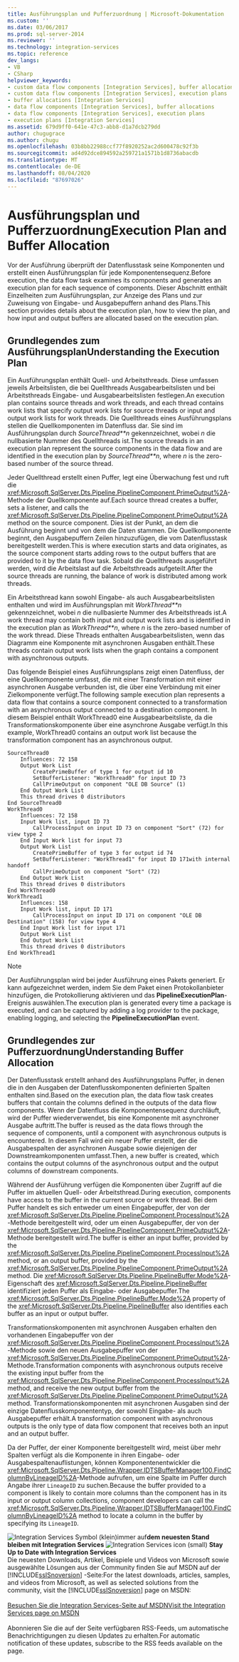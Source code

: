 ```yaml
---
title: Ausführungsplan und Pufferzuordnung | Microsoft-Dokumentation
ms.custom: ''
ms.date: 03/06/2017
ms.prod: sql-server-2014
ms.reviewer: ''
ms.technology: integration-services
ms.topic: reference
dev_langs:
- VB
- CSharp
helpviewer_keywords:
- custom data flow components [Integration Services], buffer allocations
- custom data flow components [Integration Services], execution plans
- buffer allocations [Integration Services]
- data flow components [Integration Services], buffer allocations
- data flow components [Integration Services], execution plans
- execution plans [Integration Services]
ms.assetid: 679d9ff0-641e-47c3-abb8-d1a7dcb279dd
author: chugugrace
ms.author: chugu
ms.openlocfilehash: 03b8bb22988ccf77f8920252ac2d600478c92f3b
ms.sourcegitcommit: ad4d92dce894592a259721a1571b1d8736abacdb
ms.translationtype: MT
ms.contentlocale: de-DE
ms.lasthandoff: 08/04/2020
ms.locfileid: "87697026"
---
```

# <a name="execution-plan-and-buffer-allocation"></a><span data-ttu-id="d5688-102">Ausführungsplan und Pufferzuordnung</span><span class="sxs-lookup"><span data-stu-id="d5688-102">Execution Plan and Buffer Allocation</span></span>
  <span data-ttu-id="d5688-103">Vor der Ausführung überprüft der Datenflusstask seine Komponenten und erstellt einen Ausführungsplan für jede Komponentensequenz.</span><span class="sxs-lookup"><span data-stu-id="d5688-103">Before execution, the data flow task examines its components and generates an execution plan for each sequence of components.</span></span> <span data-ttu-id="d5688-104">Dieser Abschnitt enthält Einzelheiten zum Ausführungsplan, zur Anzeige des Plans und zur Zuweisung von Eingabe- und Ausgabepuffern anhand des Plans.</span><span class="sxs-lookup"><span data-stu-id="d5688-104">This section provides details about the execution plan, how to view the plan, and how input and output buffers are allocated based on the execution plan.</span></span>  
  
## <a name="understanding-the-execution-plan"></a><span data-ttu-id="d5688-105">Grundlegendes zum Ausführungsplan</span><span class="sxs-lookup"><span data-stu-id="d5688-105">Understanding the Execution Plan</span></span>  
 <span data-ttu-id="d5688-106">Ein Ausführungsplan enthält Quell- und Arbeitsthreads. Diese umfassen jeweils Arbeitslisten, die bei Quellthreads Ausgabearbeitslisten und bei Arbeitsthreads Eingabe- und Ausgabearbeitslisten festlegen.</span><span class="sxs-lookup"><span data-stu-id="d5688-106">An execution plan contains source threads and work threads, and each thread contains work lists that specify output work lists for source threads or input and output work lists for work threads.</span></span> <span data-ttu-id="d5688-107">Die Quellthreads eines Ausführungsplans stellen die Quellkomponenten im Datenfluss dar. Sie sind im Ausführungsplan durch *SourceThread\*\*n* gekennzeichnet, wobei *n* die nullbasierte Nummer des Quellthreads ist.</span><span class="sxs-lookup"><span data-stu-id="d5688-107">The source threads in an execution plan represent the source components in the data flow and are identified in the execution plan by *SourceThread\*\*n*, where *n* is the zero-based number of the source thread.</span></span>  
  
 <span data-ttu-id="d5688-108">Jeder Quellthread erstellt einen Puffer, legt eine Überwachung fest und ruft die <xref:Microsoft.SqlServer.Dts.Pipeline.PipelineComponent.PrimeOutput%2A>-Methode der Quellkomponente auf.</span><span class="sxs-lookup"><span data-stu-id="d5688-108">Each source thread creates a buffer, sets a listener, and calls the <xref:Microsoft.SqlServer.Dts.Pipeline.PipelineComponent.PrimeOutput%2A> method on the source component.</span></span> <span data-ttu-id="d5688-109">Dies ist der Punkt, an dem die Ausführung beginnt und von dem die Daten stammen. Die Quellkomponente beginnt, den Ausgabepuffern Zeilen hinzuzufügen, die vom Datenflusstask bereitgestellt werden.</span><span class="sxs-lookup"><span data-stu-id="d5688-109">This is where execution starts and data originates, as the source component starts adding rows to the output buffers that are provided to it by the data flow task.</span></span> <span data-ttu-id="d5688-110">Sobald die Quellthreads ausgeführt werden, wird die Arbeitslast auf die Arbeitsthreads aufgeteilt.</span><span class="sxs-lookup"><span data-stu-id="d5688-110">After the source threads are running, the balance of work is distributed among work threads.</span></span>  
  
 <span data-ttu-id="d5688-111">Ein Arbeitsthread kann sowohl Eingabe- als auch Ausgabearbeitslisten enthalten und wird im Ausführungsplan mit *WorkThread\*\*n* gekennzeichnet, wobei *n* die nullbasierte Nummer des Arbeitsthreads ist.</span><span class="sxs-lookup"><span data-stu-id="d5688-111">A work thread may contain both input and output work lists and is identified in the execution plan as *WorkThread\*\*n*, where *n* is the zero-based number of the work thread.</span></span> <span data-ttu-id="d5688-112">Diese Threads enthalten Ausgabearbeitslisten, wenn das Diagramm eine Komponente mit asynchronen Ausgaben enthält.</span><span class="sxs-lookup"><span data-stu-id="d5688-112">These threads contain output work lists when the graph contains a component with asynchronous outputs.</span></span>  
  
 <span data-ttu-id="d5688-113">Das folgende Beispiel eines Ausführungsplans zeigt einen Datenfluss, der eine Quellkomponente umfasst, die mit einer Transformation mit einer asynchronen Ausgabe verbunden ist, die über eine Verbindung mit einer Zielkomponente verfügt.</span><span class="sxs-lookup"><span data-stu-id="d5688-113">The following sample execution plan represents a data flow that contains a source component connected to a transformation with an asynchronous output connected to a destination component.</span></span> <span data-ttu-id="d5688-114">In diesem Beispiel enthält WorkThread0 eine Ausgabearbeitsliste, da die Transformationskomponente über eine asynchrone Ausgabe verfügt.</span><span class="sxs-lookup"><span data-stu-id="d5688-114">In this example, WorkThread0 contains an output work list because the transformation component has an asynchronous output.</span></span>  
  
```  
SourceThread0   
    Influences: 72 158   
    Output Work List   
        CreatePrimeBuffer of type 1 for output id 10   
        SetBufferListener: "WorkThread0" for input ID 73   
        CallPrimeOutput on component "OLE DB Source" (1)   
    End Output Work List   
    This thread drives 0 distributors   
End SourceThread0   
WorkThread0   
    Influences: 72 158   
    Input Work list, input ID 73   
        CallProcessInput on input ID 73 on component "Sort" (72) for view type 2   
    End Input Work list for input 73   
    Output Work List   
        CreatePrimeBuffer of type 3 for output id 74   
        SetBufferListener: "WorkThread1" for input ID 171with internal handoff   
        CallPrimeOutput on component "Sort" (72)   
    End Output Work List   
    This thread drives 0 distributors   
End WorkThread0   
WorkThread1   
    Influences: 158   
    Input Work list, input ID 171  
        CallProcessInput on input ID 171 on component "OLE DB Destination" (158) for view type 4  
    End Input Work list for input 171   
    Output Work List   
    End Output Work List   
    This thread drives 0 distributors   
End WorkThread1  
```  
  
> [!NOTE]  
>  <span data-ttu-id="d5688-115">Der Ausführungsplan wird bei jeder Ausführung eines Pakets generiert. Er kann aufgezeichnet werden, indem Sie dem Paket einen Protokollanbieter hinzufügen, die Protokollierung aktivieren und das **PipelineExecutionPlan**-Ereignis auswählen.</span><span class="sxs-lookup"><span data-stu-id="d5688-115">The execution plan is generated every time a package is executed, and can be captured by adding a log provider to the package, enabling logging, and selecting the **PipelineExecutionPlan** event.</span></span>  
  
## <a name="understanding-buffer-allocation"></a><span data-ttu-id="d5688-116">Grundlegendes zur Pufferzuordnung</span><span class="sxs-lookup"><span data-stu-id="d5688-116">Understanding Buffer Allocation</span></span>  
 <span data-ttu-id="d5688-117">Der Datenflusstask erstellt anhand des Ausführungsplans Puffer, in denen die in den Ausgaben der Datenflusskomponenten definierten Spalten enthalten sind.</span><span class="sxs-lookup"><span data-stu-id="d5688-117">Based on the execution plan, the data flow task creates buffers that contain the columns defined in the outputs of the data flow components.</span></span> <span data-ttu-id="d5688-118">Wenn der Datenfluss die Komponentensequenz durchläuft, wird der Puffer wiederverwendet, bis eine Komponente mit asynchroner Ausgabe auftritt.</span><span class="sxs-lookup"><span data-stu-id="d5688-118">The buffer is reused as the data flows through the sequence of components, until a component with asynchronous outputs is encountered.</span></span> <span data-ttu-id="d5688-119">In diesem Fall wird ein neuer Puffer erstellt, der die Ausgabespalten der asynchronen Ausgabe sowie diejenigen der Downstreamkomponenten umfasst.</span><span class="sxs-lookup"><span data-stu-id="d5688-119">Then, a new buffer is created, which contains the output columns of the asynchronous output and the output columns of downstream components.</span></span>  
  
 <span data-ttu-id="d5688-120">Während der Ausführung verfügen die Komponenten über Zugriff auf die Puffer im aktuellen Quell- oder Arbeitsthread.</span><span class="sxs-lookup"><span data-stu-id="d5688-120">During execution, components have access to the buffer in the current source or work thread.</span></span> <span data-ttu-id="d5688-121">Bei dem Puffer handelt es sich entweder um einen Eingabepuffer, der von der <xref:Microsoft.SqlServer.Dts.Pipeline.PipelineComponent.ProcessInput%2A>-Methode bereitgestellt wird, oder um einen Ausgabepuffer, der von der <xref:Microsoft.SqlServer.Dts.Pipeline.PipelineComponent.PrimeOutput%2A>-Methode bereitgestellt wird.</span><span class="sxs-lookup"><span data-stu-id="d5688-121">The buffer is either an input buffer, provided by the <xref:Microsoft.SqlServer.Dts.Pipeline.PipelineComponent.ProcessInput%2A> method, or an output buffer, provided by the <xref:Microsoft.SqlServer.Dts.Pipeline.PipelineComponent.PrimeOutput%2A> method.</span></span> <span data-ttu-id="d5688-122">Die <xref:Microsoft.SqlServer.Dts.Pipeline.PipelineBuffer.Mode%2A>-Eigenschaft des <xref:Microsoft.SqlServer.Dts.Pipeline.PipelineBuffer> identifiziert jeden Puffer als Eingabe- oder Ausgabepuffer.</span><span class="sxs-lookup"><span data-stu-id="d5688-122">The <xref:Microsoft.SqlServer.Dts.Pipeline.PipelineBuffer.Mode%2A> property of the <xref:Microsoft.SqlServer.Dts.Pipeline.PipelineBuffer> also identifies each buffer as an input or output buffer.</span></span>  
  
 <span data-ttu-id="d5688-123">Transformationskomponenten mit asynchronen Ausgaben erhalten den vorhandenen Eingabepuffer von der <xref:Microsoft.SqlServer.Dts.Pipeline.PipelineComponent.ProcessInput%2A>-Methode sowie den neuen Ausgabepuffer von der <xref:Microsoft.SqlServer.Dts.Pipeline.PipelineComponent.PrimeOutput%2A>-Methode.</span><span class="sxs-lookup"><span data-stu-id="d5688-123">Transformation components with asynchronous outputs receive the existing input buffer from the <xref:Microsoft.SqlServer.Dts.Pipeline.PipelineComponent.ProcessInput%2A> method, and receive the new output buffer from the <xref:Microsoft.SqlServer.Dts.Pipeline.PipelineComponent.PrimeOutput%2A> method.</span></span> <span data-ttu-id="d5688-124">Transformationskomponenten mit asynchronen Ausgaben sind der einzige Datenflusskomponententyp, der sowohl Eingabe- als auch Ausgabepuffer erhält.</span><span class="sxs-lookup"><span data-stu-id="d5688-124">A transformation component with asynchronous outputs is the only type of data flow component that receives both an input and an output buffer.</span></span>  
  
 <span data-ttu-id="d5688-125">Da der Puffer, der einer Komponente bereitgestellt wird, meist über mehr Spalten verfügt als die Komponente in ihren Eingabe- oder Ausgabespaltenauflistungen, können Komponentenentwickler die <xref:Microsoft.SqlServer.Dts.Pipeline.Wrapper.IDTSBufferManager100.FindColumnByLineageID%2A>-Methode aufrufen, um eine Spalte im Puffer durch Angabe ihrer `LineageID` zu suchen.</span><span class="sxs-lookup"><span data-stu-id="d5688-125">Because the buffer provided to a component is likely to contain more columns than the component has in its input or output column collections, component developers can call the <xref:Microsoft.SqlServer.Dts.Pipeline.Wrapper.IDTSBufferManager100.FindColumnByLineageID%2A> method to locate a column in the buffer by specifying its `LineageID`.</span></span>  
  
<span data-ttu-id="d5688-126">![Integration Services Symbol (klein)](../../media/dts-16.gif "Integration Services (kleines Symbol)")immer auf**dem neuesten Stand bleiben mit Integration Services**  </span><span class="sxs-lookup"><span data-stu-id="d5688-126">![Integration Services icon (small)](../../media/dts-16.gif "Integration Services icon (small)")  **Stay Up to Date with Integration Services**</span></span><br /> <span data-ttu-id="d5688-127">Die neuesten Downloads, Artikel, Beispiele und Videos von Microsoft sowie ausgewählte Lösungen aus der Community finden Sie auf MSDN auf der [!INCLUDE[ssISnoversion](../../../includes/ssisnoversion-md.md)] -Seite:</span><span class="sxs-lookup"><span data-stu-id="d5688-127">For the latest downloads, articles, samples, and videos from Microsoft, as well as selected solutions from the community, visit the [!INCLUDE[ssISnoversion](../../../includes/ssisnoversion-md.md)] page on MSDN:</span></span><br /><br /> [<span data-ttu-id="d5688-128">Besuchen Sie die Integration Services-Seite auf MSDN</span><span class="sxs-lookup"><span data-stu-id="d5688-128">Visit the Integration Services page on MSDN</span></span>](https://go.microsoft.com/fwlink/?LinkId=136655)<br /><br /> <span data-ttu-id="d5688-129">Abonnieren Sie die auf der Seite verfügbaren RSS-Feeds, um automatische Benachrichtigungen zu diesen Updates zu erhalten.</span><span class="sxs-lookup"><span data-stu-id="d5688-129">For automatic notification of these updates, subscribe to the RSS feeds available on the page.</span></span>  
  
  
